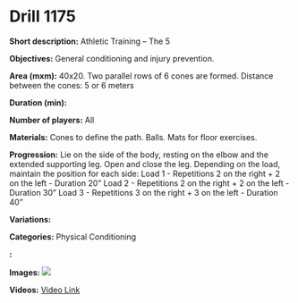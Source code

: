 # Drill 1175

**Short description:**
Athletic Training – The 5

**Objectives:**
General conditioning and injury prevention.

**Area (mxm):**
40x20. Two parallel rows of 6 cones are formed. Distance between the cones: 5 or 6 meters

**Duration (min):**


**Number of players:**
All

**Materials:**
Cones to define the path. Balls. Mats for floor exercises.

**Progression:**
Lie on the side of the body, resting on the elbow and the extended supporting leg. Open and close the leg. Depending on the load, maintain the position for each side: Load 1 - Repetitions 2 on the right + 2 on the left - Duration 20” Load 2 - Repetitions 2 on the right + 2 on the left - Duration 30” Load 3 - Repetitions 3 on the right + 3 on the left - Duration 40”

**Variations:**


**Categories:**
Physical Conditioning

**:**


**Images:**
![](https://www.coachingfutsal.com/\images\e35f91c1f2148dca1a53b7e35555724d08891abb4fe6d3993997a55738459df9d44caf75edcb14eae04e51b5661721ae4dbe18266bc8fae4a88efdbc381b2b1a53429c5dce98f.jpg)

**Videos:**
[Video Link](https://www.youtube.com/embed/UbByS4ZMO1M)

